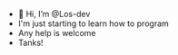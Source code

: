 - 👋 Hi, I’m @Los-dev
- I'm just starting to learn how to program
- Any help is welcome 
- Tanks!
<!---
Los-dev/Los-dev is a ✨ special ✨ repository because its `README.md` (this file) appears on your GitHub profile.
You can click the Preview link to take a look at your changes.
--->
